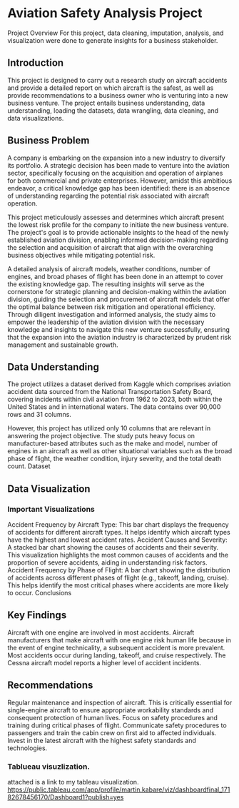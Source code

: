 # Aviation Safety Analysis Project
Project Overview
For this project, data cleaning, imputation, analysis, and visualization were done to generate insights for a business stakeholder.

## Introduction
This project is designed to carry out a research study on aircraft accidents and provide a detailed report on which aircraft is the safest, as well as provide recommendations to a business owner who is venturing into a new business venture. The project entails business understanding, data understanding, loading the datasets, data wrangling, data cleaning, and data visualizations.

## Business Problem
A company is embarking on the expansion into a new industry to diversify its portfolio. A strategic decision has been made to venture into the aviation sector, specifically focusing on the acquisition and operation of airplanes for both commercial and private enterprises. However, amidst this ambitious endeavor, a critical knowledge gap has been identified: there is an absence of understanding regarding the potential risk associated with aircraft operation.

This project meticulously assesses and determines which aircraft present the lowest risk profile for the company to initiate the new business venture. The project's goal is to provide actionable insights to the head of the newly established aviation division, enabling informed decision-making regarding the selection and acquisition of aircraft that align with the overarching business objectives while mitigating potential risk.

A detailed analysis of aircraft models, weather conditions, number of engines, and broad phases of flight has been done in an attempt to cover the existing knowledge gap. The resulting insights will serve as the cornerstone for strategic planning and decision-making within the aviation division, guiding the selection and procurement of aircraft models that offer the optimal balance between risk mitigation and operational efficiency. Through diligent investigation and informed analysis, the study aims to empower the leadership of the aviation division with the necessary knowledge and insights to navigate this new venture successfully, ensuring that the expansion into the aviation industry is characterized by prudent risk management and sustainable growth.

## Data Understanding
The project utilizes a dataset derived from Kaggle which comprises aviation accident data sourced from the National Transportation Safety Board, covering incidents within civil aviation from 1962 to 2023, both within the United States and in international waters. The data contains over 90,000 rows and 31 columns.

However, this project has utilized only 10 columns that are relevant in answering the project objective. The study puts heavy focus on manufacturer-based attributes such as the make and model, number of engines in an aircraft as well as other situational variables such as the broad phase of flight, the weather condition, injury severity, and the total death count. Dataset

## Data Visualization
### Important Visualizations
Accident Frequency by Aircraft Type: This bar chart displays the frequency of accidents for different aircraft types. It helps identify which aircraft types have the highest and lowest accident rates.
Accident Causes and Severity: A stacked bar chart showing the causes of accidents and their severity. This visualization highlights the most common causes of accidents and the proportion of severe accidents, aiding in understanding risk factors.
Accident Frequency by Phase of Flight: A bar chart showing the distribution of accidents across different phases of flight (e.g., takeoff, landing, cruise). This helps identify the most critical phases where accidents are more likely to occur.
Conclusions
## Key Findings
Aircraft with one engine are involved in most accidents. Aircraft manufacturers that make aircraft with one engine risk human life because in the event of engine technicality, a subsequent accident is more prevalent.
Most accidents occur during landing, takeoff, and cruise respectively.
The Cessna aircraft model reports a higher level of accident incidents.
## Recommendations
Regular maintenance and inspection of aircraft. This is critically essential for single-engine aircraft to ensure appropriate workability standards and consequent protection of human lives.
Focus on safety procedures and training during critical phases of flight. Communicate safety procedures to passengers and train the cabin crew on first aid to affected individuals.
Invest in the latest aircraft with the highest safety standards and technologies.

### Tablueau visuzlization.
attached is a link to my tableau visualization.
https://public.tableau.com/app/profile/martin.kabare/viz/dashboardfinal_17182678456170/Dashboard1?publish=yes


